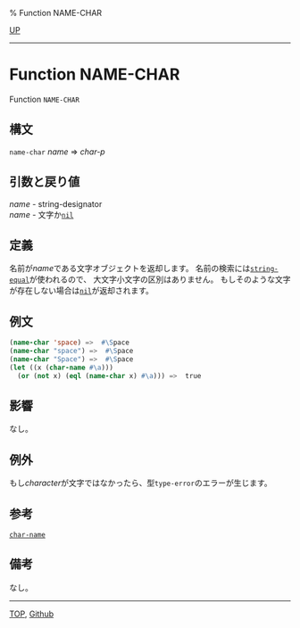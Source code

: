 % Function NAME-CHAR

[UP](13.2.html)  

---

# Function **NAME-CHAR**


Function `NAME-CHAR`


## 構文

`name-char` *name* => *char-p*


## 引数と戻り値

*name* - string-designator  
*name* - 文字か[`nil`](5.3.nil-variable.html)


## 定義

名前が*name*である文字オブジェクトを返却します。
名前の検索には[`string-equal`](16.2.string-equal.html)が使われるので、
大文字小文字の区別はありません。
もしそのような文字が存在しない場合は[`nil`](5.3.nil-variable.html)が返却されます。


## 例文

```lisp
(name-char 'space) =>  #\Space
(name-char "space") =>  #\Space
(name-char "Space") =>  #\Space
(let ((x (char-name #\a)))
  (or (not x) (eql (name-char x) #\a))) =>  true
```


## 影響

なし。


## 例外

もし*character*が文字ではなかったら、型`type-error`のエラーが生じます。


## 参考

[`char-name`](13.2.char-name.html)


## 備考

なし。


---
[TOP](index.html),  [Github](https://github.com/nptcl/npt-japanese)

